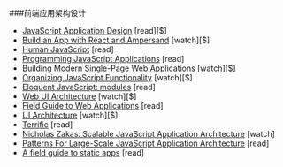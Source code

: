 ###前端应用架构设计

<ul>
<li><a href="https://www.manning.com/books/javascript-application-design?a_aid=go&amp;a_bid=e6de0d9d" target="_blank">JavaScript Application Design</a> [read][$]</li>
<li><a href="http://learn.humanjavascript.com/react-ampersand" target="_blank">Build an App with React and Ampersand</a> [watch][$]</li>
<li><a href="http://read.humanjavascript.com/" target="_blank">Human JavaScript</a> [read]</li>
<li><a href="http://chimera.labs.oreilly.com/books/1234000000262/index.html" target="_blank">Programming JavaScript Applications</a> [read]</li>
<li><a href="https://frontendmasters.com/workshops/web-apps/" target="_blank">Building Modern Single-Page Web Applications</a> [watch][$]</li>
<li><a href="https://frontendmasters.com/courses/organizing-javascript/" target="_blank">Organizing JavaScript Functionality</a> [watch][$]</li>
<li><a href="http://eloquentjavascript.net/10_modules.html" target="_blank">Eloquent JavaScript: modules</a> [read]</li>
<li><a href="https://frontendmasters.com/courses/web-ui-architecture/" target="_blank">Web UI Architecture</a> [watch][$]</li>
<li><a href="http://www.html5rocks.com/webappfieldguide/toc/index/" target="_blank">Field Guide to Web Applications</a> [read]</li>
<li><a href="http://www.pluralsight.com/courses/web-ui-architecture" target="_blank">UI Architecture</a> [watch][$]</li>
<li><a href="http://terrifically.org/" target="_blank">Terrific</a> [read]</li>
<li><a href="https://www.youtube.com/watch?v=vXjVFPosQHw" target="_blank">Nicholas Zakas: Scalable JavaScript Application Architecture</a> [watch]</li>
<li><a href="http://addyosmani.com/largescalejavascript/" target="_blank">Patterns For Large-Scale JavaScript Application Architecture</a> [read]</li>
<li><a href="http://www.staticapps.org/" target="_blank">A field guide to static apps</a> [read]</li>
</ul>